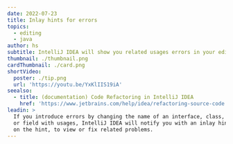 ```yaml
---
date: 2022-07-23
title: Inlay hints for errors
topics:
  - editing
  - java
author: hs
subtitle: IntelliJ IDEA will show you related usages errors in your editor
thumbnail: ./thumbnail.png
cardThumbnail: ./card.png
shortVideo:
  poster: ./tip.png
  url: 'https://youtu.be/YxKlIIS19iA'
seealso:
  - title: (documentation) Code Refactoring in IntelliJ IDEA
    href: 'https://www.jetbrains.com/help/idea/refactoring-source-code.html'
leadin: >
  If you introduce errors by changing the name of an interface, class, method,
  or field with usages, IntelliJ IDEA will notify you with an inlay hint. Click
  on the hint, to view or fix related problems.
---
```


